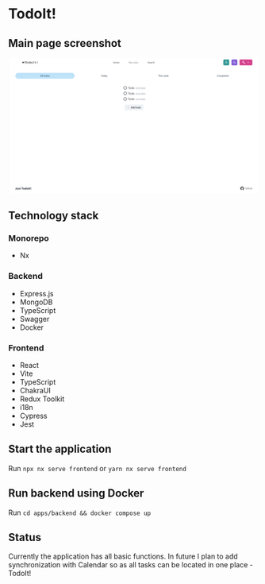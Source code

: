 # TodoIt!

## Main page screenshot 

<img src="/apps/frontend/public/images/todoit.png" alt="main page screenshot" />

## Technology stack

### Monorepo

- Nx

### Backend

- Express.js
- MongoDB
- TypeScript
- Swagger
- Docker

### Frontend

- React
- Vite
- TypeScript
- ChakraUI
- Redux Toolkit
- i18n
- Cypress
- Jest

## Start the application

Run `npx nx serve frontend` or `yarn nx serve frontend`

## Run backend using Docker

Run `cd apps/backend && docker compose up`

## Status

Currently the application has all basic functions. In future I plan to add synchronization with Calendar so as all tasks can be located in one place - TodoIt!
